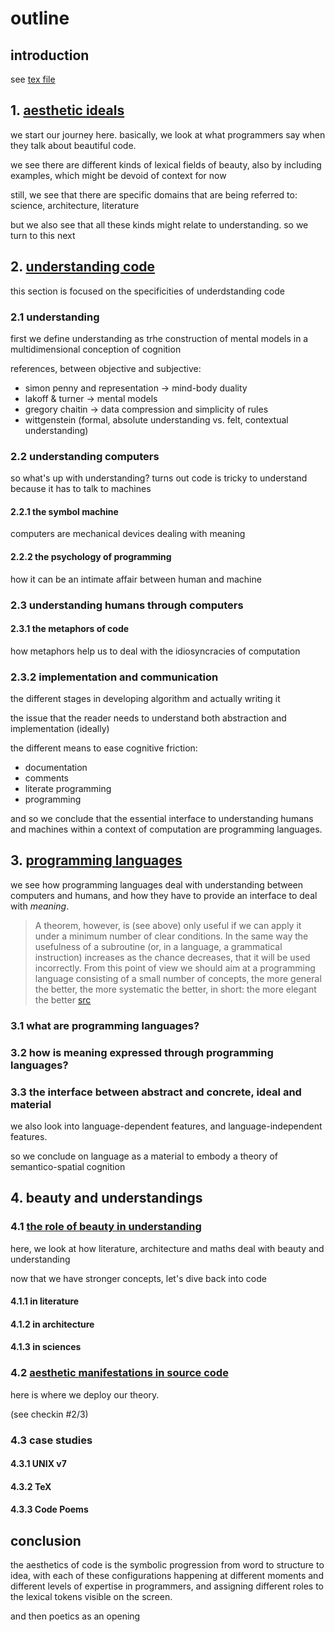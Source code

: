 # outline

## introduction

see [tex file](../redaction/introduction.tex)

## 1. [aesthetic ideals](./ideals.md)

we start our journey here. basically, we look at what programmers say when they talk about beautiful code.

we see there are different kinds of lexical fields of beauty, also by including examples, which might be devoid of context for now

still, we see that there are specific domains that are being referred to: science, architecture, literature

but we also see that all these kinds might relate to understanding. so we turn to this next

## 2. [understanding code](./understanding_code.md)

this section is focused on the specificities of underdstanding code

### 2.1 understanding

first we define understanding as trhe construction of mental models in a multidimensional conception of cognition

references, between objective and subjective:
- simon penny and representation -> mind-body duality
- lakoff & turner -> mental models
- gregory chaitin -> data compression and simplicity of rules
- wittgenstein (formal, absolute understanding vs. felt, contextual understanding)

### 2.2 understanding computers

so what's up with understanding? turns out code is tricky to understand because it has to talk to machines

#### 2.2.1 the symbol machine

computers are mechanical devices dealing with meaning

#### 2.2.2 the psychology of programming

how it can be an intimate affair between human and machine

### 2.3 understanding humans through computers

#### 2.3.1 the metaphors of code

how metaphors help us to deal with the idiosyncracies of computation

### 2.3.2 implementation and communication

the different stages in developing algorithm and actually writing it

the issue that the reader needs to understand both abstraction and implementation (ideally)

the different means to ease cognitive friction:

- documentation
- comments
- literate programming
- programming

and so we conclude that the essential interface to understanding humans and machines within a context of computation are programming languages.

## 3. [programming languages](./programming_languages.md)

we see how programming languages deal with understanding between computers and humans, and how they have to provide an interface to deal with _meaning_.

> A theorem, however, is (see above) only useful if we can apply it under a minimum number of clear conditions. In the same way the usefulness of a subroutine (or, in a language, a grammatical instruction) increases as the chance decreases, that it will be used incorrectly. From this point of view we should aim at a programming language consisting of a small number of concepts, the more general the better, the more systematic the better, in short: the more elegant the better [src](https://www.cs.utexas.edu/users/EWD/transcriptions/MCreps/MR34.html)

### 3.1 what are programming languages?

### 3.2 how is meaning expressed through programming languages?

### 3.3 the interface between abstract and concrete, ideal and material

we also look into language-dependent features, and language-independent features.

so we conclude on language as a material to embody a theory of semantico-spatial cognition

## 4. beauty and understandings

### 4.1 [the role of beauty in understanding](./understanding_beauty.md)

here, we look at how literature, architecture and maths deal with beauty and understanding

now that we have stronger concepts, let's dive back into code

#### 4.1.1 in literature

#### 4.1.2 in architecture

#### 4.1.3 in sciences

### 4.2 [aesthetic manifestations in source code](./concrete.md)

here is where we deploy our theory.

(see checkin #2/3)

### 4.3 case studies

#### 4.3.1 UNIX v7

#### 4.3.2 TeX

#### 4.3.3 Code Poems

## conclusion

the aesthetics of code is the symbolic progression from word to structure to idea, with each of these configurations happening at different moments and different levels of expertise in programmers, and assigning different roles to the lexical tokens visible on the screen.

and then poetics as an opening